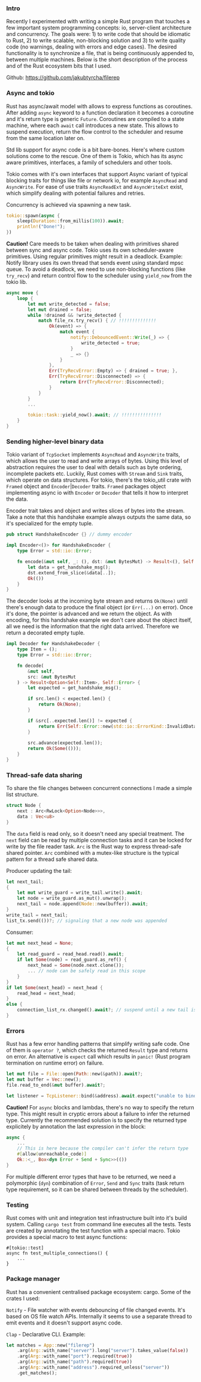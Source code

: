 ### Intro

Recently I experimented with writing a simple Rust program that touches a few important system programming concepts: io, server-client architecture and concurrency. The goals were: 1) to write code that should be idiomatic to Rust, 2) to write scalable, non-blocking solution and 3) to write quality code (no warnings, dealing with errors and edge cases).
The desired functionality is to synchronize a file, that is being continuously appended to, between multiple machines. 
Below is the short description of the process and of the Rust ecosystem bits that I used.

Github: https://github.com/jakubtyrcha/filerep

### Async and tokio

Rust has async/await model with allows to express functions as coroutines. After adding `async` keyword to a function declaration it becomes a coroutine and it's return type is generic `Future`. Coroutines are compiled to a state machine, where each `await` call introduces a new state. This allows to suspend execution, return the flow control to the scheduler and resume from the same location later on.

Std lib support for async code is a bit bare-bones. Here's where custom solutions come to the rescue. One of them is Tokio, which has its async aware primitives, interfaces, a family of schedulers and other tools.

Tokio comes with it's own interfaces that support Async variant of typical blocking traits for things like file or network io, for example `AsyncRead` and `AsyncWrite`. For ease of use traits `AsyncReadExt` and `AsyncWriteExt` exist, which simplify dealing with potential failures and retries.

Concurrency is achieved via spawning a new task. 
```rust
tokio::spawn(async {
    sleep(Duration::from_millis(100)).await;
    println!("Done!");  
})
```

**Caution!** Care meeds to be taken when dealing with primitives shared between sync and async code. Tokio uses its own scheduler-aware primitives. Using regular primitives might result in a deadlock.
Example: Notify library uses its own thread that sends event using standard mpsc queue. To avoid a deadlock, we need to use non-blocking functions (like `try_recv`) and return control flow to the scheduler using `yield_now` from the tokio lib.
```rust
async move {
    loop {
        let mut write_detected = false;
        let mut drained = false;
        while !drained && !write_detected {
            match file_rx.try_recv() { // !!!!!!!!!!!!!!
                Ok(event) => {
                    match event {
                        notify::DebouncedEvent::Write(_) => {
                            write_detected = true;
                        }
                        _ => {}
                    }
                },
                Err(TryRecvError::Empty) => { drained = true; },
                Err(TryRecvError::Disconnected) => {
                    return Err(TryRecvError::Disconnected);
                }
            }
        }
        ...

        tokio::task::yield_now().await; // !!!!!!!!!!!!!!!
    }
}
```

### Sending higher-level binary data

Tokio variant of `TcpSocket` implements `AsyncRead` and `AsyncWrite` traits, which allows the user to read and write arrays of bytes. Using this level of abstraction requires the user to deal with details such as byte ordering, incomplete packets etc. Luckily, Rust comes with `Stream` and `Sink` traits, which operate on data structures. For tokio, there's the tokio_util crate with `Framed` object and `Encoder`|`Decoder` traits. `Framed` packages object implementing async io with `Encoder` or `Decoder` that tells it how to interpret the data.

Encoder trait takes and object and writes slices of bytes into the stream. Take a note that this handshake example always outputs the same data, so it's specialized for the empty tuple.
```rust
pub struct HandshakeEncoder {} // dummy encoder

impl Encoder<()> for HandshakeEncoder {
    type Error = std::io::Error;

    fn encode(&mut self, _: (), dst: &mut BytesMut) -> Result<(), Self::Error> {
        let data = get_handshake_msg();
        dst.extend_from_slice(&data[..]);
        Ok(())
    }
}
```

The decoder looks at the incoming byte stream and returns `Ok(None)` until there's enough data to produce the final object (or `Err(...)` on error). Once it's done, the pointer is advanced and we return the object. As with encoding, for this handshake example we don't care about the object itself, all we need is the information that the right data arrived. Therefore we return a decorated empty tuple.
```rust
impl Decoder for HandshakeDecoder {
    type Item = ();
    type Error = std::io::Error;

    fn decode(
        &mut self,
        src: &mut BytesMut
    ) -> Result<Option<Self::Item>, Self::Error> {
        let expected = get_handshake_msg();

        if src.len() < expected.len() {
            return Ok(None);
        }

        if &src[..expected.len()] != expected {
            return Err(Self::Error::new(std::io::ErrorKind::InvalidData, "handshake failed"));
        }
        
        src.advance(expected.len());
        return Ok(Some(()));
    }
}
```

### Thread-safe data sharing

To share the file changes between concurrent connections I made a simple list structure. 
```rust
struct Node {
    next : Arc<RwLock<Option<Node>>>,
    data : Vec<u8>
}
```
The `data` field is read only, so it doesn't need any special treatment. The `next` field can be read by multiple connection tasks and it can be locked for write by the file reader task. `Arc` is the Rust way to express thread-safe shared pointer. `Arc` combined with a mutex-like structure is the typical pattern for a thread safe shared data.

Producer updating the tail:
```rust
let next_tail;
{
    let mut write_guard = write_tail.write().await;
    let node = write_guard.as_mut().unwrap();
    next_tail = node.append(Node::new(buffer)).await;
}
write_tail = next_tail;
list_tx.send(())?; // signaling that a new node was appended
```

Consumer:
```rust
let mut next_head = None;
{
    let read_guard = read_head.read().await;
    if let Some(node) = read_guard.as_ref() {
        next_head = Some(node.next.clone());
        ... // node can be safely read in this scope
    }
}
if let Some(next_head) = next_head {
    read_head = next_head;
}
else {
    connection_list_rx.changed().await?; // suspend until a new tail is appended
}
```

### Errors

Rust has a few error handling patterns that simplify writing safe code. One of them is `operator ?`, which checks the returned `Result` type and returns on error. An alternative is `expect` call which results in `panic!` (Rust program termination on runtime error) on failure.

```rust
let mut file = File::open(Path::new(&path)).await?;
let mut buffer = Vec::new();
file.read_to_end(&mut buffer).await?;
```

```rust
let listener = TcpListener::bind(&address).await.expect("unable to bind TCP listener"); 
```

**Caution!** For `async` blocks and lambdas, there's no way to specify the return type. This might result in cryptic errors about a failure to infer the returned type. Currently the recommended solution is to specify the returned type explicitely by annotation the last expression in the block:
```rust
async {
    ...
    // This is here because the compiler can't infer the return type
    #[allow(unreachable_code)]
    Ok::<_, Box<dyn Error + Send + Sync>>(())
}
```
For multiple different error types that have to be returned, we need a polymorphic (`dyn`) combination of `Error`, `Send` and `Sync` traits (task return type requirement, so it can be shared between threads by the scheduler).


### Testing

Rust comes with unit and integration test infrastructure built into it's build system. Calling `cargo test` from command line executes all the tests. Tests are created by annotating the test function with a special macro. Tokio provides a special macro to test async functions:
```
#[tokio::test]
async fn test_multiple_connections() {
    ...
}
```

### Package manager

Rust has a convenient centralised package ecosystem: cargo. Some of the crates I used:

`Notify` - File watcher with events debouncing of file changed events. It's based on OS file watch APIs. Internally it seems to use a separate thread to emit events and it doesn't support async code.

`Clap` - Declarative CLI. Example:
```rust
let matches = App::new("filerep")
    .arg(Arg::with_name("server").long("server").takes_value(false))
    .arg(Arg::with_name("port").required(true))
    .arg(Arg::with_name("path").required(true))
    .arg(Arg::with_name("address").required_unless("server"))
    .get_matches();
```